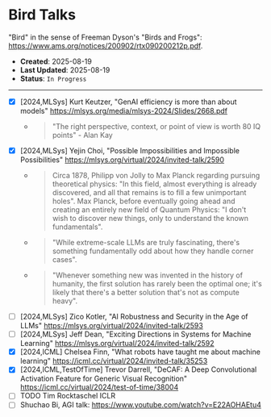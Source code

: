 # Bird Talks

"Bird" in the sense of Freeman Dyson's "Birds and Frogs": <https://www.ams.org/notices/200902/rtx090200212p.pdf>.

- **Created**: 2025-08-19
- **Last Updated**: 2025-08-19
- **Status**: `In Progress`

---

- [X] [2024,MLSys] Kurt Keutzer, "GenAI efficiency is more than about models" <https://mlsys.org/media/mlsys-2024/Slides/2668.pdf>
  - > "The right perspective, context, or point of view is worth 80 IQ points" - Alan Kay
- [X] [2024,MLSys] Yejin Choi, "Possible Impossibilities and Impossible Possibilities" <https://mlsys.org/virtual/2024/invited-talk/2590>
  - > Circa 1878, Philipp von Jolly to Max Planck regarding pursuing theoretical physics: "In this field, almost everything is already discovered, and all that remains is to fill a few unimportant holes". Max Planck, before eventually going ahead and creating an entirely new field of Quantum Physics: "I don't wish to discover new things, only to understand the known fundamentals".
  - > "While extreme-scale LLMs are truly fascinating, there's something fundamentally odd about how they handle corner cases".
  - > "Whenever something new was invented in the history of humanity, the first solution has rarely been the optimal one; it's likely that there's a better solution that's not as compute heavy".
- [ ] [2024,MLSys] Zico Kotler, "AI Robustness and Security in the Age of LLMs" <https://mlsys.org/virtual/2024/invited-talk/2593>
- [ ] [2024,MLSys] Jeff Dean, "Exciting Directions in Systems for Machine Learning" <https://mlsys.org/virtual/2024/invited-talk/2592>
- [X] [2024,ICML] Chelsea Finn, "What robots have taught me about machine learning" <https://icml.cc/virtual/2024/invited-talk/35253>
- [X] [2024,ICML,TestOfTime] Trevor Darrell, "DeCAF: A Deep Convolutional Activation Feature for Generic Visual Recognition" <https://icml.cc/virtual/2024/test-of-time/38004>
- [ ] TODO Tim Rocktaschel ICLR
- [ ] Shuchao Bi, AGI talk: <https://www.youtube.com/watch?v=E22AOHAEtu4>
